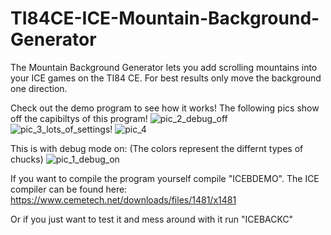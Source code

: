 # TI84CE-ICE-Mountain-Background-Generator
The Mountain Background Generator lets you add scrolling mountains into your ICE games on the TI84 CE. 
For best results only move the background one direction.

Check out the demo program to see how it works!
The following pics show off the capibiltys of this program!
![pic_2_debug_off](https://user-images.githubusercontent.com/73206799/220415368-cbd5df0d-68c2-41f9-8f7a-702f4a1aa051.png)
![pic_3_lots_of_settings!](https://user-images.githubusercontent.com/73206799/220415370-1672f5a7-97a1-4ddc-9d56-cc881f63a101.png)
![pic_4](https://user-images.githubusercontent.com/73206799/220415372-b9642c59-6ece-44c2-baf1-eaa50d7ccceb.png)

This is with debug mode on: (The colors represent the differnt types of chucks)
![pic_1_debug_on](https://user-images.githubusercontent.com/73206799/220415373-a1747707-5bd3-474f-b3e2-990afe152533.png)


If you want to compile the program yourself compile "ICEBDEMO". The ICE compiler can be found here:
https://www.cemetech.net/downloads/files/1481/x1481

Or if you just want to test it and mess around with it run "ICEBACKC"
